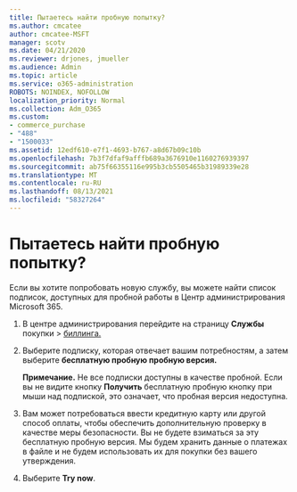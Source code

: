 ```yaml
---
title: Пытаетесь найти пробную попытку?
ms.author: cmcatee
author: cmcatee-MSFT
manager: scotv
ms.date: 04/21/2020
ms.reviewer: drjones, jmueller
ms.audience: Admin
ms.topic: article
ms.service: o365-administration
ROBOTS: NOINDEX, NOFOLLOW
localization_priority: Normal
ms.collection: Adm_O365
ms.custom:
- commerce_purchase
- "488"
- "1500033"
ms.assetid: 12edf610-e7f1-4693-b767-a8d67b09c10b
ms.openlocfilehash: 7b3f7dfaf9afffb689a3676910e1160276939397
ms.sourcegitcommit: ab75f66355116e995b3cb5505465b31989339e28
ms.translationtype: MT
ms.contentlocale: ru-RU
ms.lasthandoff: 08/13/2021
ms.locfileid: "58327264"
---
```

# <a name="trying-to-find-a-trial"></a>Пытаетесь найти пробную попытку?

Если вы хотите попробовать новую службу, вы можете найти список подписок, доступных для пробной работы в Центр администрирования Microsoft 365.
  
1. В центре администрирования перейдите на страницу **Службы** покупки \> [биллинга.](https://go.microsoft.com/fwlink/p/?linkid=868433)

2. Выберите подписку, которая отвечает вашим потребностям, а затем выберите **бесплатную пробную пробную версия.**

    **Примечание.** Не все подписки доступны в качестве пробной. Если вы не видите кнопку **Получить** бесплатную пробную кнопку при мыши над подпиской, это означает, что пробная версия недоступна.
  
3. Вам может потребоваться ввести кредитную карту или другой способ оплаты, чтобы обеспечить дополнительную проверку в качестве меры безопасности. Вы не будете взиматься за эту бесплатную пробную версия. Мы будем хранить данные о платежах в файле и не будем использовать их для покупки без вашего утверждения.

4. Выберите **Try now**.